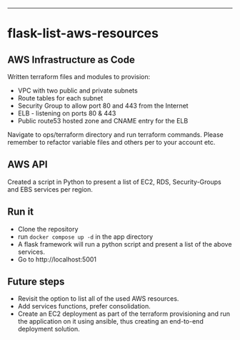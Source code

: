 ---
# flask-list-aws-resources

## AWS Infrastructure as Code
Written terraform files and modules to provision:
- VPC with two public and private subnets
- Route tables for each subnet
- Security Group to allow port 80 and 443 from the Internet
- ELB - listening on ports 80 & 443
- Public route53 hosted zone and CNAME entry for the ELB

Navigate to ops/terraform directory and run terraform commands.
Please remember to refactor variable files and others per to your account etc.

## AWS API
Created a script in Python to present a list of EC2, RDS, Security-Groups and EBS services per region.

## Run it
- Clone the repository
- run `docker compose up -d` in the app directory
- A flask framework will run a python script and present a list of the above services.
- Go to http://localhost:5001

## Future steps
- Revisit the option to list all of the used AWS resources.
- Add services functions, prefer consolidation.
- Create an EC2 deployment as part of the terraform provisioning and run the application on it using ansible, thus creating an end-to-end deployment solution.
